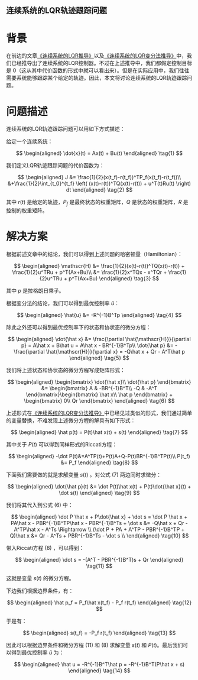 ## 连续系统的LQR轨迹跟踪问题

# 背景

在前边的文章[《连续系统的LQR推导》](https://xinyukhan.github.io/2023/09/25/连续系统的LQR推导)以及[《连续系统的LQR变分法推导》](https://xinyukhan.github.io/2023/09/30/连续系统的LQR变分法推导)中，我们已经推导出了连续系统的LQR控制器。不过在上述推导中，我们都假定控制目标是 $0$（这从其中代价函数的形式中就可以看出来）。但是在实际应用中，我们往往需要系统能够跟踪某个给定的轨迹。因此，本文将讨论连续系统的LQR轨迹跟踪问题。

# 问题描述

连续系统的LQR轨迹跟踪问题可以用如下方式描述：

给定一个连续系统：

<div class="math">

$$
\begin{aligned}
    \dot{x}(t) = Ax(t) + Bu(t)
\end{aligned}
\tag{1}
$$

</div>

我们定义LQR轨迹跟踪问题的代价函数为：

<div class="math">

$$
\begin{aligned}
    J &= \frac{1}{2}(x(t_f)-r(t_f))^TP_f(x(t_f)-r(t_f))\\
    &+\frac{1}{2}\int_{t_0}^{t_f} \left( (x(t)-r(t))^TQ(x(t)-r(t)) + u^T(t)Ru(t) \right) dt
\end{aligned}
\tag{2}
$$

</div>

其中 $r(t)$ 是给定的轨迹，$P_f$ 是最终状态的权重矩阵，$Q$ 是状态的权重矩阵，$R$ 是控制的权重矩阵。

# 解决方案

根据前述文章中的结论，我们可以得到上述问题的哈密顿量（Hamiltonian）：


<div class="math">

$$
\begin{aligned}
    \mathscr{H} &= \frac{1}{2}(x(t)-r(t))^TQ(x(t)-r(t)) + \frac{1}{2}u^TRu + p^T(Ax+Bu)\\
    &= \frac{1}{2}x^TQx - x^TQr + \frac{1}{2}u^TRu + p^T(Ax+Bu)
\end{aligned}
\tag{3}
$$

</div>

其中 $p$ 是拉格朗日乘子。

根据变分法的结论，我们可以得到最优控制率 $\hat{u}$：

<div class="math">

$$
\begin{aligned}
    \hat{u} &= -R^{-1}B^Tp
\end{aligned}
\tag{4}
$$

</div>

除此之外还可以得到最优控制率下的状态和协状态的微分方程：

<div class="math">

$$
\begin{aligned}
    \dot{\hat x} &= \frac{\partial \hat{\mathscr{H}}}{\partial p} = A\hat x + B\hat u = A\hat x - BR^{-1}B^Tp\\
    \dot{\hat p} &= -\frac{\partial \hat{\mathscr{H}}}{\partial x} = -Q\hat x + Qr - A^T\hat p
\end{aligned}
\tag{5}
$$

</div>

我们将上述状态和协状态的微分方程写成矩阵形式：

<div class="math">

$$
\begin{aligned}
    \begin{bmatrix}
        \dot{\hat x}\\
        \dot{\hat p}
    \end{bmatrix} &= \begin{bmatrix}
        A & -BR^{-1}B^T\\
        -Q & -A^T
    \end{bmatrix}\begin{bmatrix}
        \hat x\\
        \hat p
    \end{bmatrix} + \begin{bmatrix}
        0\\
        Qr
    \end{bmatrix}
\end{aligned}
\tag{6}
$$

</div>

上述形式在[《连续系统的LQR变分法推导》](https://xinyukhan.github.io/2023/09/30/连续系统的LQR变分法推导)中已经见过类似的形式，我们通过简单的变量替换，不难发现上述微分方程的解具有如下形式：

<div class="math">

$$
\begin{aligned}
    \hat p(t) = P(t)\hat x(t) + s(t)
\end{aligned}
\tag{7}
$$

</div>

其中关于 $P(t)$ 可以得到同样形式的Riccati方程：

<div class="math">

$$
\begin{aligned}
    -\dot P(t)&=A^TP(t)+P(t)A+Q-P(t)BR^{-1}B^TP(t)\\
    P(t_f) &= P_f
\end{aligned}
\tag{8}
$$

</div>

下面我们需要做的就是求解变量 $s(t)$ 。对公式 $(7)$ 两边同时求微分：

<div class="math">

$$
\begin{aligned}
    \dot{\hat p}(t) &= \dot P(t)\hat x(t) + P(t)\dot{\hat x}(t) + \dot s(t)
\end{aligned}
\tag{9}
$$

</div>

我们将其代入到公式 $(6)$ 中：

<div class="math">

$$
\begin{aligned}
    \dot P \hat x + P\dot{\hat x} + \dot s = \dot P \hat x + PA\hat x - PBR^{-1}B^TP\hat x - PBR^{-1}B^Ts + \dot s &= -Q\hat x + Qr - A^TP\hat x - A^Ts  \Rightarrow \\
    (\dot P + PA + A^TP - PBR^{-1}B^TP + Q)\hat x &= Qr - A^Ts + PBR^{-1}B^Ts - \dot s \\
\end{aligned}
\tag{10}
$$

</div>

带入Riccati方程 $(8)$ ，可以得到：

<div class="math">

$$
\begin{aligned}
    \dot s = -(A^T - PBR^{-1}B^T)s + Qr
\end{aligned}
\tag{11}
$$

</div>

这就是变量 $s(t)$ 的微分方程。

下边我们根据边界条件，有：

<div class="math">

$$
\begin{aligned}
    \hat p_f = P_f\hat x(t_f) - P_f r(t_f)
\end{aligned}
\tag{12}
$$

</div>

于是有：

<div class="math">

$$
\begin{aligned}
    s(t_f) = -P_f r(t_f)
\end{aligned}
\tag{13}
$$

</div>

因此可以根据边界条件和微分方程 $(11)$ 和 $(8)$ 求解变量 $s(t)$ 和 $P(t)$。最后我们可以得到最优控制率 $\hat u$ 为：

<div class="math">

$$
\begin{aligned}
    \hat u = -R^{-1}B^T\hat p = -R^{-1}B^T(P\hat x + s)
\end{aligned}
\tag{14}
$$

</div>





